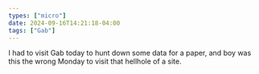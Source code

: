 ```yaml
---
types: ["micro"]
date: 2024-09-16T14:21:18-04:00
tags: ["Gab"]
---
```

I had to visit Gab today to hunt down some data for a paper, and boy was this the wrong Monday to visit that hellhole of a site.
